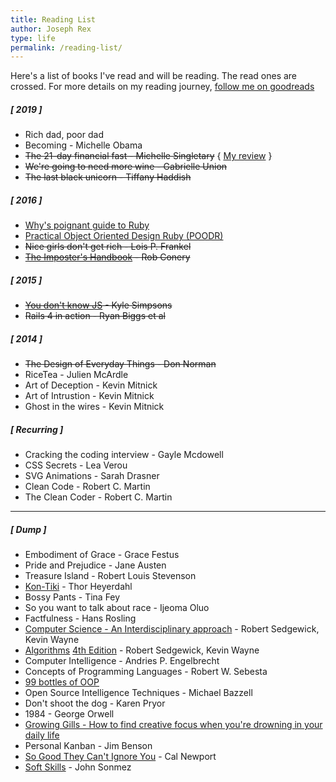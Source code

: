 ```yaml
---
title: Reading List
author: Joseph Rex
type: life
permalink: /reading-list/
---
```

Here's a list of books I've read and will be reading. The read ones are crossed.
For more details on my reading journey, [follow me on goodreads][15]

##### [ 2019 ]
- Rich dad, poor dad
- Becoming - Michelle Obama
- <del>The 21-day financial fast - Michelle Singletary</del> { [My review][16] }
- <del>We're going to need more wine - Gabrielle Union</del>
- <del>The last black unicorn - Tiffany Haddish</del>

##### [ 2016 ]
- [Why's poignant guide to Ruby][1]
- [Practical Object Oriented Design Ruby (POODR)][2]
- <del>Nice girls don't get rich - Lois P. Frankel</del>
- <del>[The Imposter's Handbook][6] - Rob Conery</del>

##### [ 2015 ]
- <del>[You don't know JS][5] - Kyle Simpsons</del>
- <del>Rails 4 in action - Ryan Biggs et al</del>

##### [ 2014 ]
- <del>The Design of Everyday Things - Don Norman</del>
- RiceTea - Julien McArdle
- Art of Deception - Kevin Mitnick
- Art of Intrustion - Kevin Mitnick
- Ghost in the wires - Kevin Mitnick

##### [ Recurring ]
- Cracking the coding interview - Gayle Mcdowell
- CSS Secrets - Lea Verou
- SVG Animations - Sarah Drasner
- Clean Code - Robert C. Martin
- The Clean Coder - Robert C. Martin

<hr>

##### [ Dump ]
- Embodiment of Grace - Grace Festus
- Pride and Prejudice - Jane Austen
- Treasure Island - Robert Louis Stevenson
- [Kon-Tiki][7] - Thor Heyerdahl
- Bossy Pants - Tina Fey
- So you want to talk about race - Ijeoma Oluo
- Factfulness - Hans Rosling
- [Computer Science - An Interdisciplinary approach][10] - Robert Sedgewick, Kevin Wayne
- [Algorithms][11] [4th Edition][12] - Robert Sedgewick, Kevin Wayne
- Computer Intelligence - Andries P. Engelbrecht
- Concepts of Programming Languages - Robert W. Sebesta
- [99 bottles of OOP][14]
- Open Source Intelligence Techniques - Michael Bazzell
- Don't shoot the dog - Karen Pryor
- 1984 - George Orwell
- [Growing Gills - How to find creative focus when you're drowning in your daily life][13]
- Personal Kanban - Jim Benson
- [So Good They Can't Ignore You][3] - Cal Newport
- [Soft Skills][4] - John Sonmez


[1]:http://mislav.uniqpath.com/poignant-guide/
[2]:http://www.poodr.com
[3]:https://www.amazon.com/Good-They-Cant-Ignore-You/dp/1455509124
[4]:https://www.amazon.com/Soft-Skills-software-developers-manual/dp/1617292397
[5]:https://github.com/getify/You-Dont-Know-JS
[6]:https://bigmachine.io/products/the-imposters-handbook/
[7]:https://www.amazon.com/Kon-Tiki-Across-Pacific-Thor-Heyerdahl/dp/0671726528
[10]:https://www.amazon.com/gp/product/0134076427/
[11]:https://www.amazon.com/gp/product/032157351X/
[12]:http://algs4.cs.princeton.edu/home/
[13]:https://www.amazon.com/dp/B07284HSHQ/
[14]:https://www.sandimetz.com/99bottles
[15]:https://www.goodreads.com/user/show/22575742-joseph-rex
[16]:https://www.goodreads.com/review/show/2801800510
